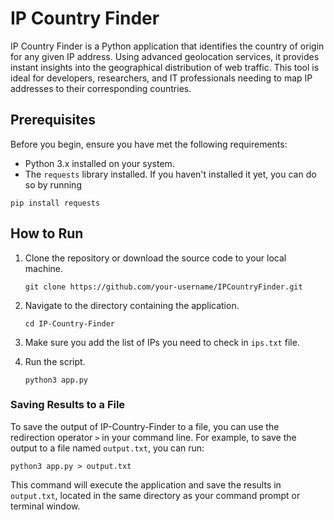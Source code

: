 # IP Country Finder

IP Country Finder is a Python application that identifies the country of origin for any given IP address. Using advanced geolocation services, it provides instant insights into the geographical distribution of web traffic. This tool is ideal for developers, researchers, and IT professionals needing to map IP addresses to their corresponding countries.

## Prerequisites

Before you begin, ensure you have met the following requirements:

- Python 3.x installed on your system.
- The `requests` library installed. If you haven't installed it yet, you can do so by running

```
pip install requests
```

## How to Run

1. Clone the repository or download the source code to your local machine.

   ```
   git clone https://github.com/your-username/IPCountryFinder.git
   ```

2. Navigate to the directory containing the application.

   ```
   cd IP-Country-Finder
   ```

3. Make sure you add the list of IPs you need to check in `ips.txt` file.

4. Run the script.

   ```
   python3 app.py
   ```

### Saving Results to a File

To save the output of IP-Country-Finder to a file, you can use the redirection operator `>` in your command line. For example, to save the output to a file named `output.txt`, you can run:

```
python3 app.py > output.txt
```

This command will execute the application and save the results in `output.txt`, located in the same directory as your command prompt or terminal window.
